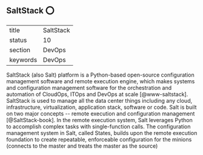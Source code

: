 ## SaltStack :o:


|          |               |
| -------- | ------------- |
| title    | SaltStack     | 
| status   | 10            |
| section  | DevOps        |
| keywords | DevOps        |



SaltStack (also Salt) platform is a Python-based open-source
configuration management software and remote execution engine, which
makes systems and configuration management software for the
orchestration and automation of CloudOps, ITOps and DevOps at
scale [@www-saltstack]. SaltStack is used to manage all the data
center things including any cloud, infrastructure, virtualization,
application stack, software or code. Salt is built on two major
concepts -- remote execution and configuration
management [@SaltStack-book]. In the remote execution system, Salt
leverages Python to accomplish complex tasks with single-function
calls. The configuration management system in Salt, called States,
builds upon the remote execution foundation to create repeatable,
enforceable configuration for the minions (connects to the master and
treats the master as the source)


     
